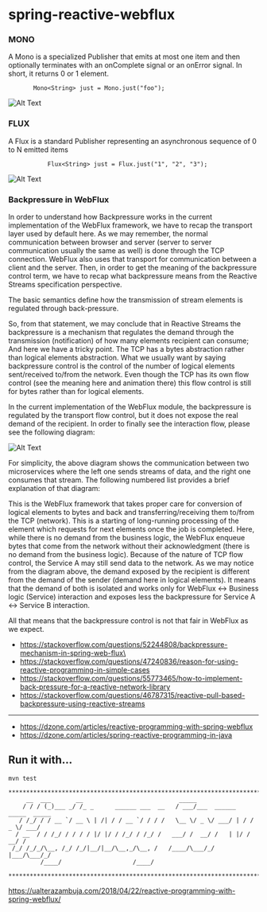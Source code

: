# spring-reactive-webflux



### MONO
A Mono is a specialized Publisher that emits at most one item and then optionally terminates with an onComplete signal or an onError signal. In short, it returns 0 or 1 element.

           Mono<String> just = Mono.just("foo");

![Alt Text](https://i0.wp.com/blog.knoldus.com/wp-content/uploads/2019/05/mono.png?w=903&ssl=1)

### FLUX
A Flux is a standard Publisher representing an asynchronous sequence of 0 to N emitted items

               Flux<String> just = Flux.just("1", "2", "3");
     
![Alt Text](https://i1.wp.com/blog.knoldus.com/wp-content/uploads/2019/05/flux.png?w=833&ssl=1 )

### Backpressure in WebFlux

In order to understand how Backpressure works in the current implementation of the WebFlux framework, we have to recap the transport layer used by default here. As we may remember, the normal communication between browser and server (server to server communication usually the same as well) is done through the TCP connection. WebFlux also uses that transport for communication between a client and the server. Then, in order to get the meaning of the backpressure control term, we have to recap what backpressure means from the Reactive Streams specification perspective.

The basic semantics define how the transmission of stream elements is regulated through back-pressure.

So, from that statement, we may conclude that in Reactive Streams the backpressure is a mechanism that regulates the demand through the transmission (notification) of how many elements recipient can consume; And here we have a tricky point. The TCP has a bytes abstraction rather than logical elements abstraction. What we usually want by saying backpressure control is the control of the number of logical elements sent/received to/from the network. Even though the TCP has its own flow control (see the meaning here and animation there) this flow control is still for bytes rather than for logical elements.

In the current implementation of the WebFlux module, the backpressure is regulated by the transport flow control, but it does not expose the real demand of the recipient. In order to finally see the interaction flow, please see the following diagram:

![Alt Text](https://i.stack.imgur.com/cJIEk.png )


For simplicity, the above diagram shows the communication between two microservices where the left one sends streams of data, and the right one consumes that stream. The following numbered list provides a brief explanation of that diagram:

This is the WebFlux framework that takes proper care for conversion of logical elements to bytes and back and transferring/receiving them to/from the TCP (network).
This is a starting of long-running processing of the element which requests for next elements once the job is completed.
Here, while there is no demand from the business logic, the WebFlux enqueue bytes that come from the network without their acknowledgment (there is no demand from the business logic).
Because of the nature of TCP flow control, the Service A may still send data to the network.
As we may notice from the diagram above, the demand exposed by the recipient is different from the demand of the sender (demand here in logical elements). It means that the demand of both is isolated and works only for WebFlux <-> Business logic (Service) interaction and exposes less the backpressure for Service A <-> Service B interaction.

All that means that the backpressure control is not that fair in WebFlux as we expect.



- https://stackoverflow.com/questions/52244808/backpressure-mechanism-in-spring-web-flux\
- https://stackoverflow.com/questions/47240836/reason-for-using-reactive-programming-in-simple-cases
- https://stackoverflow.com/questions/55773465/how-to-implement-back-pressure-for-a-reactive-network-library
- https://stackoverflow.com/questions/46787315/reactive-pull-based-backpressure-using-reactive-streams


------------------------


- https://dzone.com/articles/reactive-programming-with-spring-webflux
- https://dzone.com/articles/spring-reactive-programming-in-java


## Run it with...
```
mvn test

********************************************************************************
     __  ___       __                           _____
    / / / (_)___ _/ /_ _      ______ ___  __   / ___/___  ______   _____  _____
   / /_/ / / __ `/ __ \ | /| / / __ `/ / / /   \__ \/ _ \/ ___/ | / / _ \/ ___/
  / __  / / /_/ / / / / |/ |/ / /_/ / /_/ /   ___/ /  __/ /   | |/ /  __/ /
 /_/ /_/_/\__, /_/ /_/|__/|__/\__,_/\__, /   /____/\___/_/    |___/\___/_/
         /____/                    /____/

********************************************************************************

```

https://ualterazambuja.com/2018/04/22/reactive-programming-with-spring-webflux/
